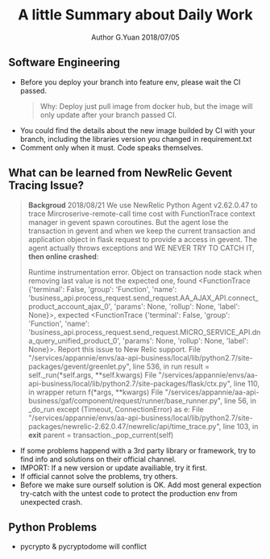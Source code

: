 
# <center>A little Summary about Daily Work</center>
<center>Author G.Yuan 2018/07/05</center>

## Software Engineering
* Before you deploy your branch into feature env, please wait the CI passed. 
	 > Why: Deploy just pull image from docker hub, but the image will only update after your branch passed CI.
* You could find the details about the new image builded by CI with your branch, including the libraries version you changed in requirement.txt
* Comment only when it must. Code speaks themselves.

## What can be learned from NewRelic Gevent Tracing Issue?
> **Backgroud**
> 2018/08/21 We use NewRelic Python Agent v2.62.0.47 to trace Mircroserive-remote-call time cost with FunctionTrace context manager in gevent spawn coroutines. But the agent lose the transaction in gevent and when we keep the current transaction and application object in flask request to provide a access in gevent. The agent actually throws exceptions and WE NEVER TRY TO CATCH IT, **then online crashed**:
> 
> Runtime instrumentation error. Object on transaction node stack when removing last value is not the expected one, found <FunctionTrace {'terminal': False, 'group': 'Function', 'name': 'business_api.process_request.send_request.AA_AJAX_API.connect_product_account_ajax_0', 'params': None, 'rollup': None, 'label': None}>, expected <FunctionTrace {'terminal': False, 'group': 'Function', 'name': 'business_api.process_request.send_request.MICRO_SERVICE_API.dna_query_unified_product_0', 'params': None, 'rollup': None, 'label': None}>. Report this issue to New Relic support.
  File "/services/appannie/envs/aa-api-business/local/lib/python2.7/site-packages/gevent/greenlet.py", line 536, in run
    result = self._run(*self.args, **self.kwargs)
  File "/services/appannie/envs/aa-api-business/local/lib/python2.7/site-packages/flask/ctx.py", line 110, in wrapper
    return f(*args, **kwargs)
  File "/services/appannie/aa-api-business/gaf/component/request/runner/base_runner.py", line 56, in _do_run
    except (Timeout, ConnectionError) as e:
  File "/services/appannie/envs/aa-api-business/local/lib/python2.7/site-packages/newrelic-2.62.0.47/newrelic/api/time_trace.py", line 103, in __exit__
    parent = transaction._pop_current(self)


* If some problems happend with a 3rd party library or framework, try to find info and solutions on their official channel. 
* IMPORT: If a new version or update availiable, try it first.
* If official cannot solve the problems, try others.
* Before we make sure ourself solution is OK. Add most general expection try-catch with the untest code to protect the production env from unexpected crash.

## Python Problems
* pycrypto & pycryptodome will conflict
<!--stackedit_data:
eyJoaXN0b3J5IjpbLTk4NzY5MzIwMSwxMTU4NDcxNDY4LDE4NT
Y0ODgwNjMsLTQxNTk1MTQ1NV19
-->